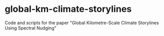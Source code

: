 # global-km-climate-storylines
Code and scripts for the paper "Global Kilometre-Scale Climate Storylines Using Spectral Nudging"
